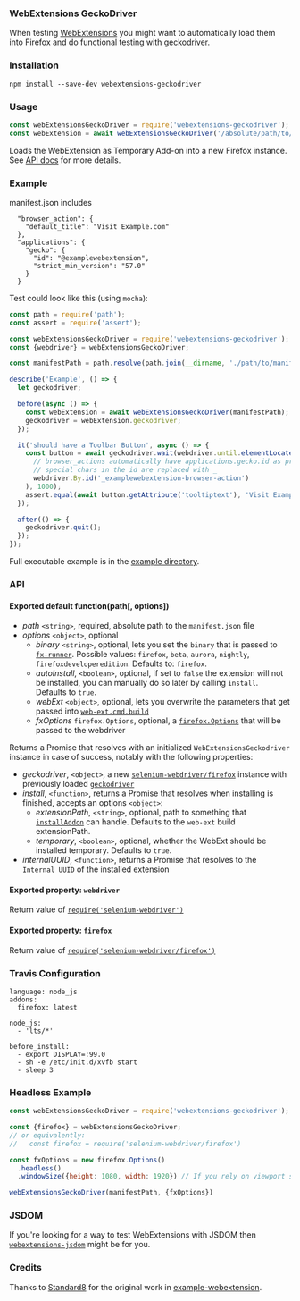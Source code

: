 ### WebExtensions GeckoDriver

When testing [WebExtensions](https://developer.mozilla.org/Add-ons/WebExtensions) you might want to automatically load them into Firefox and do functional testing with [geckodriver](https://github.com/mozilla/geckodriver).

### Installation

```
npm install --save-dev webextensions-geckodriver
```

### Usage

```js
const webExtensionsGeckoDriver = require('webextensions-geckodriver');
const webExtension = await webExtensionsGeckoDriver('/absolute/path/to/manifest.json');
```

Loads the WebExtension as Temporary Add-on into a new Firefox instance. See [API docs](#api) for more details.


### Example

manifest.json includes
```
  "browser_action": {
    "default_title": "Visit Example.com"
  },
  "applications": {
    "gecko": {
      "id": "@examplewebextension",
      "strict_min_version": "57.0"
    }
  }
```

Test could look like this (using `mocha`):
```js
const path = require('path');
const assert = require('assert');

const webExtensionsGeckoDriver = require('webextensions-geckodriver');
const {webdriver} = webExtensionsGeckoDriver;

const manifestPath = path.resolve(path.join(__dirname, './path/to/manifest.json'));

describe('Example', () => {
  let geckodriver;

  before(async () => {
    const webExtension = await webExtensionsGeckoDriver(manifestPath);
    geckodriver = webExtension.geckodriver;
  });

  it('should have a Toolbar Button', async () => {
    const button = await geckodriver.wait(webdriver.until.elementLocated(
      // browser_actions automatically have applications.gecko.id as prefix
      // special chars in the id are replaced with _
      webdriver.By.id('_examplewebextension-browser-action')
    ), 1000);
    assert.equal(await button.getAttribute('tooltiptext'), 'Visit Example.com');
  });

  after(() => {
    geckodriver.quit();
  });
});
```

Full executable example is in the [example directory](example/).


### API

#### Exported default function(path[, options])

* *path* `<string>`, required, absolute path to the `manifest.json` file
* *options* `<object>`, optional
  * *binary* `<string>`, optional, lets you set the `binary` that is passed to [`fx-runner`](https://github.com/mozilla-jetpack/node-fx-runner). Possible values: `firefox`, `beta`, `aurora`, `nightly`, `firefoxdeveloperedition`. Defaults to: `firefox`.
  * *autoInstall*, `<boolean>`, optional, if set to `false` the extension will not be installed, you can manually do so later by calling `install`. Defaults to `true`.
  * *webExt* `<object>`, optional, lets you overwrite the parameters that get passed into [`web-ext.cmd.build`](https://github.com/mozilla/web-ext#using-web-ext-in-nodejs-code)
  * *fxOptions* `firefox.Options`, optional, a [`firefox.Options`](https://seleniumhq.github.io/selenium/docs/api/javascript/module/selenium-webdriver/firefox_exports_Options.html) that will be passed to the webdriver


Returns a Promise that resolves with an initialized `WebExtensionsGeckodriver` instance in case of success, notably with the following properties:

* *geckodriver*, `<object>`, a new [`selenium-webdriver/firefox`](https://www.npmjs.com/package/selenium-webdriver) instance with previously loaded [`geckodriver`](https://www.npmjs.com/package/geckodriver)
* *install*, `<function>`, returns a Promise that resolves when installing is finished, accepts an options `<object>`:
  * *extensionPath*, `<string>`, optional, path to something that [`installAddon`](https://seleniumhq.github.io/selenium/docs/api/javascript/module/selenium-webdriver/firefox_exports_Driver.html) can handle. Defaults to the `web-ext` build extensionPath.
  * *temporary*, `<boolean>`, optional, whether the WebExt should be installed temporary. Defaults to `true`.
* *internalUUID*, `<function>`, returns a Promise that resolves to the `Internal UUID` of the installed extension


#### Exported property: `webdriver`

Return value of [`require('selenium-webdriver')`](https://www.npmjs.com/package/selenium-webdriver)

#### Exported property: `firefox`

Return value of [`require('selenium-webdriver/firefox')`](https://www.npmjs.com/package/selenium-webdriver)


### Travis Configuration

```
language: node_js
addons:
  firefox: latest

node_js:
  - 'lts/*'

before_install:
  - export DISPLAY=:99.0
  - sh -e /etc/init.d/xvfb start
  - sleep 3
```

### Headless Example

```js
const webExtensionsGeckoDriver = require('webextensions-geckodriver');

const {firefox} = webExtensionsGeckoDriver;
// or equivalently:
//   const firefox = require('selenium-webdriver/firefox')

const fxOptions = new firefox.Options()
  .headless()
  .windowSize({height: 1080, width: 1920}) // If you rely on viewport size

webExtensionsGeckoDriver(manifestPath, {fxOptions})
```

### JSDOM

If you're looking for a way to test WebExtensions with JSDOM then [`webextensions-jsdom`](https://github.com/webexts/webextensions-jsdom) might be for you.

### Credits

Thanks to [Standard8](https://github.com/Standard8) for the original work in [example-webextension](https://github.com/Standard8/example-webextension).
